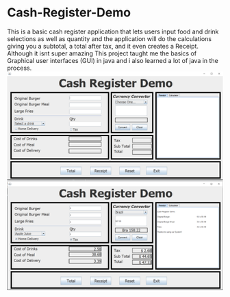 # Cash-Register-Demo
This is a basic cash register application that lets users input food and drink selections as well as quantity and the application will do the calculations giving you a subtotal, a total after tax, and it even creates a Receipt. Although it isnt super amazing This project taught me the basics of Graphical user interfaces (GUI) in java and i also learned a lot of java in the process.
![](Capture.png) ![](Capture1.png)

